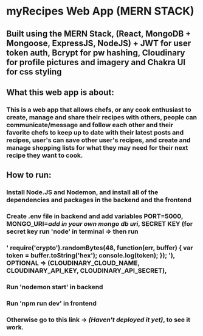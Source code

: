 # myRecipes Web App (MERN STACK)

## Built using the MERN Stack, (React, MongoDB + Mongoose, ExpressJS, NodeJS) + JWT for user token auth, Bcrypt for pw hashing, Cloudinary for profile pictures and imagery and Chakra UI for css styling

## What this web app is about:
### This is a web app that allows chefs, or any cook enthusiast to create, manage and share their recipes with others, people can communicate/message and follow  each other and their favorite chefs to keep up to date with their latest posts and recipes, user's can save other user's recipes, and create and manage shopping lists for what they may need for their next recipe they want to cook.

## How to run:
### Install Node.JS and Nodemon, and install all of the dependencies and packages in the backend and the frontend

### Create .env file in backend and add variables PORT=5000, MONGO_URI=*add in your own mongo db uri*, SECRET KEY (for secret key run 'node' in terminal => then run 
### ' require('crypto').randomBytes(48, function(err, buffer) { var token = buffer.toString('hex'); console.log(token); }); '), OPTIONAL => (CLOUDINARY_CLOUD_NAME, CLOUDINARY_API_KEY, CLOUDINARY_API_SECRET), 

### Run 'nodemon start' in backend

### Run 'npm run dev' in frontend

### Otherwise go to this link -> *(Haven't deployed it yet)*, to see it work. 
